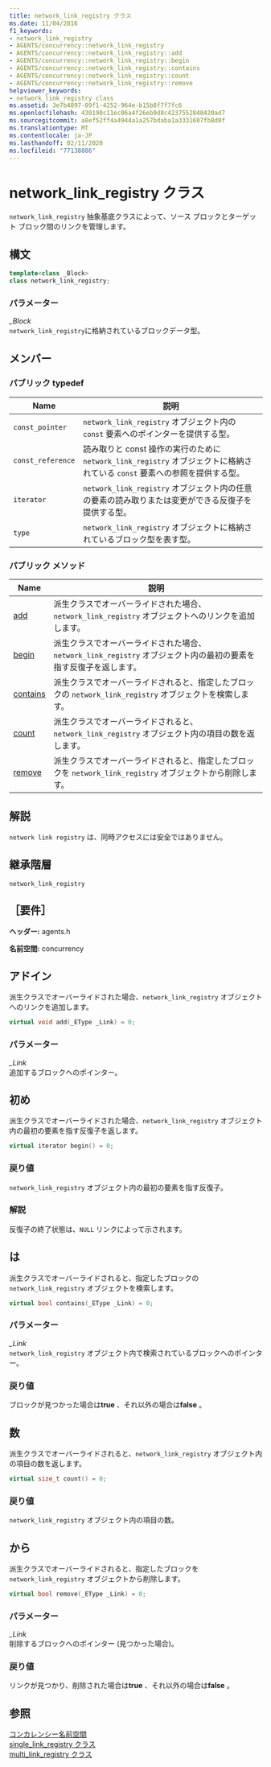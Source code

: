 ```yaml
---
title: network_link_registry クラス
ms.date: 11/04/2016
f1_keywords:
- network_link_registry
- AGENTS/concurrency::network_link_registry
- AGENTS/concurrency::network_link_registry::add
- AGENTS/concurrency::network_link_registry::begin
- AGENTS/concurrency::network_link_registry::contains
- AGENTS/concurrency::network_link_registry::count
- AGENTS/concurrency::network_link_registry::remove
helpviewer_keywords:
- network_link_registry class
ms.assetid: 3e7b4097-09f1-4252-964e-b15b8f7f7fc6
ms.openlocfilehash: 430190c11ec06a4f26eb9d8c4237552848420ad7
ms.sourcegitcommit: a8ef52ff4a4944a1a257bdaba1a3331607fb8d0f
ms.translationtype: MT
ms.contentlocale: ja-JP
ms.lasthandoff: 02/11/2020
ms.locfileid: "77138886"
---
```

# <a name="network_link_registry-class"></a>network_link_registry クラス

`network_link_registry` 抽象基底クラスによって、ソース ブロックとターゲット ブロック間のリンクを管理します。

## <a name="syntax"></a>構文

```cpp
template<class _Block>
class network_link_registry;
```

### <a name="parameters"></a>パラメーター

*_Block*<br/>
`network_link_registry`に格納されているブロックデータ型。

## <a name="members"></a>メンバー

### <a name="public-typedefs"></a>パブリック typedef

|Name|説明|
|----------|-----------------|
|`const_pointer`|`network_link_registry` オブジェクト内の `const` 要素へのポインターを提供する型。|
|`const_reference`|読み取りと const 操作の実行のために `network_link_registry` オブジェクトに格納されている `const` 要素への参照を提供する型。|
|`iterator`|`network_link_registry` オブジェクト内の任意の要素の読み取りまたは変更ができる反復子を提供する型。|
|`type`|`network_link_registry` オブジェクトに格納されているブロック型を表す型。|

### <a name="public-methods"></a>パブリック メソッド

|Name|説明|
|----------|-----------------|
|[add](#add)|派生クラスでオーバーライドされた場合、`network_link_registry` オブジェクトへのリンクを追加します。|
|[begin](#begin)|派生クラスでオーバーライドされた場合、`network_link_registry` オブジェクト内の最初の要素を指す反復子を返します。|
|[contains](#contains)|派生クラスでオーバーライドされると、指定したブロックの `network_link_registry` オブジェクトを検索します。|
|[count](#count)|派生クラスでオーバーライドされると、`network_link_registry` オブジェクト内の項目の数を返します。|
|[remove](#remove)|派生クラスでオーバーライドされると、指定したブロックを `network_link_registry` オブジェクトから削除します。|

## <a name="remarks"></a>解説

`network link registry` は、同時アクセスには安全ではありません。

## <a name="inheritance-hierarchy"></a>継承階層

`network_link_registry`

## <a name="requirements"></a>［要件］

**ヘッダー:** agents.h

**名前空間:** concurrency

## <a name="add"></a>アドイン

派生クラスでオーバーライドされた場合、`network_link_registry` オブジェクトへのリンクを追加します。

```cpp
virtual void add(_EType _Link) = 0;
```

### <a name="parameters"></a>パラメーター

*_Link*<br/>
追加するブロックへのポインター。

## <a name="begin"></a>初め

派生クラスでオーバーライドされた場合、`network_link_registry` オブジェクト内の最初の要素を指す反復子を返します。

```cpp
virtual iterator begin() = 0;
```

### <a name="return-value"></a>戻り値

`network_link_registry` オブジェクト内の最初の要素を指す反復子。

### <a name="remarks"></a>解説

反復子の終了状態は、`NULL` リンクによって示されます。

## <a name="contains"></a>は

派生クラスでオーバーライドされると、指定したブロックの `network_link_registry` オブジェクトを検索します。

```cpp
virtual bool contains(_EType _Link) = 0;
```

### <a name="parameters"></a>パラメーター

*_Link*<br/>
`network_link_registry` オブジェクト内で検索されているブロックへのポインター。

### <a name="return-value"></a>戻り値

ブロックが見つかった場合は**true** 、それ以外の場合は**false** 。

## <a name="count"></a>数

派生クラスでオーバーライドされると、`network_link_registry` オブジェクト内の項目の数を返します。

```cpp
virtual size_t count() = 0;
```

### <a name="return-value"></a>戻り値

`network_link_registry` オブジェクト内の項目の数。

## <a name="remove"></a>から

派生クラスでオーバーライドされると、指定したブロックを `network_link_registry` オブジェクトから削除します。

```cpp
virtual bool remove(_EType _Link) = 0;
```

### <a name="parameters"></a>パラメーター

*_Link*<br/>
削除するブロックへのポインター (見つかった場合)。

### <a name="return-value"></a>戻り値

リンクが見つかり、削除された場合は**true** 、それ以外の場合は**false** 。

## <a name="see-also"></a>参照

[コンカレンシー名前空間](concurrency-namespace.md)<br/>
[single_link_registry クラス](single-link-registry-class.md)<br/>
[multi_link_registry クラス](multi-link-registry-class.md)
